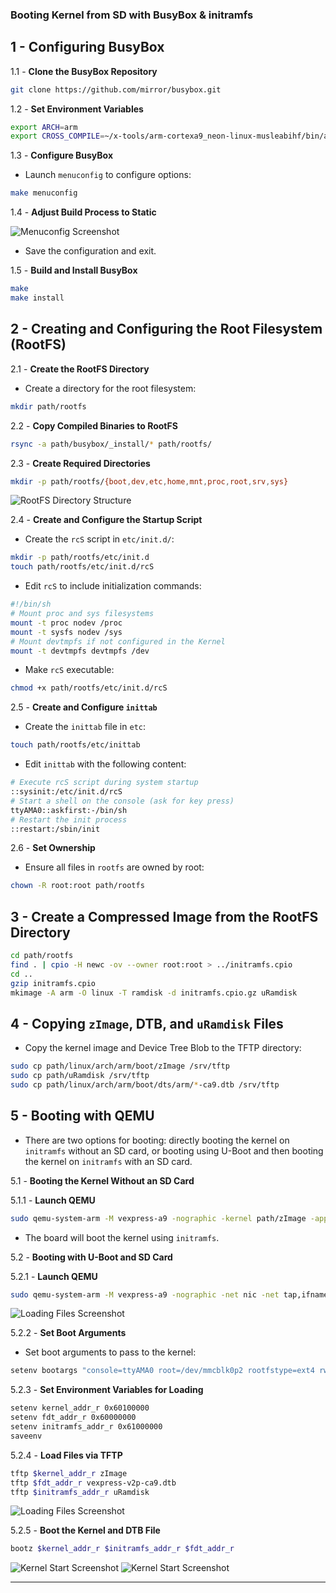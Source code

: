 
### Booting Kernel from SD with BusyBox & initramfs

## 1 - Configuring BusyBox

1.1 - **Clone the BusyBox Repository**

```bash
git clone https://github.com/mirror/busybox.git
```

1.2 - **Set Environment Variables**

```bash
export ARCH=arm
export CROSS_COMPILE=~/x-tools/arm-cortexa9_neon-linux-musleabihf/bin/arm-cortexa9_neon-linux-musleabihf-
```

1.3 - **Configure BusyBox**

- Launch `menuconfig` to configure options:

```bash
make menuconfig
```

1.4 - **Adjust Build Process to Static**

![Menuconfig Screenshot](https://github.com/Khedr05/ITI_Android_Automotive_Track/blob/main/04_Embedded_Linux/00_Tasks/04_bootingOnInitramfs/img/00_menuConfig.png) 

- Save the configuration and exit.

1.5 - **Build and Install BusyBox**

```bash
make
make install
```

## 2 - Creating and Configuring the Root Filesystem (RootFS)

2.1 - **Create the RootFS Directory**

- Create a directory for the root filesystem:

```bash
mkdir path/rootfs
```

2.2 - **Copy Compiled Binaries to RootFS**

```bash
rsync -a path/busybox/_install/* path/rootfs/
```

2.3 - **Create Required Directories**

```bash
mkdir -p path/rootfs/{boot,dev,etc,home,mnt,proc,root,srv,sys}
```

![RootFS Directory Structure](https://github.com/Khedr05/ITI_Android_Automotive_Track/blob/main/04_Embedded_Linux/00_Tasks/04_bootingOnInitramfs/img/01_rootfs.png)

2.4 - **Create and Configure the Startup Script**

- Create the `rcS` script in `etc/init.d/`:

```bash
mkdir -p path/rootfs/etc/init.d
touch path/rootfs/etc/init.d/rcS
```

- Edit `rcS` to include initialization commands:

```bash
#!/bin/sh
# Mount proc and sys filesystems
mount -t proc nodev /proc
mount -t sysfs nodev /sys
# Mount devtmpfs if not configured in the Kernel
mount -t devtmpfs devtmpfs /dev
```

- Make `rcS` executable:

```bash
chmod +x path/rootfs/etc/init.d/rcS
```

2.5 - **Create and Configure `inittab`**

- Create the `inittab` file in `etc`:

```bash
touch path/rootfs/etc/inittab
```

- Edit `inittab` with the following content:

```bash
# Execute rcS script during system startup
::sysinit:/etc/init.d/rcS
# Start a shell on the console (ask for key press)
ttyAMA0::askfirst:-/bin/sh
# Restart the init process
::restart:/sbin/init
```

2.6 - **Set Ownership**

- Ensure all files in `rootfs` are owned by root:

```bash
chown -R root:root path/rootfs
```

## 3 - Create a Compressed Image from the RootFS Directory

```bash
cd path/rootfs
find . | cpio -H newc -ov --owner root:root > ../initramfs.cpio
cd ..
gzip initramfs.cpio
mkimage -A arm -O linux -T ramdisk -d initramfs.cpio.gz uRamdisk
```

## 4 - Copying `zImage`, DTB, and `uRamdisk` Files

- Copy the kernel image and Device Tree Blob to the TFTP directory:

```bash
sudo cp path/linux/arch/arm/boot/zImage /srv/tftp
sudo cp path/uRamdisk /srv/tftp
sudo cp path/linux/arch/arm/boot/dts/arm/*-ca9.dtb /srv/tftp
```

## 5 - Booting with QEMU

- There are two options for booting: directly booting the kernel on `initramfs` without an SD card, or booting using U-Boot and then booting the kernel on `initramfs` with an SD card.

5.1 - **Booting the Kernel Without an SD Card**

5.1.1 - **Launch QEMU**

```bash
sudo qemu-system-arm -M vexpress-a9 -nographic -kernel path/zImage -append "console=ttyAMA0 rdinit=/bin/sh" -dtb path/vexpress-v2p-ca9.dtb -initrd path/initramfs.cpio.gz
```

- The board will boot the kernel using `initramfs`.

5.2 - **Booting with U-Boot and SD Card**

5.2.1 - **Launch QEMU**

```bash
sudo qemu-system-arm -M vexpress-a9 -nographic -net nic -net tap,ifname=tap0,script=path/myNetwork -kernel path/u-boot -sd path/sd.img
```

![Loading Files Screenshot](https://github.com/Khedr05/ITI_Android_Automotive_Track/blob/main/04_Embedded_Linux/00_Tasks/04_bootingOnInitramfs/img/02_kernelOnInitramfs.png)

5.2.2 - **Set Boot Arguments**

- Set boot arguments to pass to the kernel:

```bash
setenv bootargs "console=ttyAMA0 root=/dev/mmcblk0p2 rootfstype=ext4 rw rootwait init=/sbin/init"
```

5.2.3 - **Set Environment Variables for Loading**

```bash
setenv kernel_addr_r 0x60100000
setenv fdt_addr_r 0x60000000
setenv initramfs_addr_r 0x61000000
saveenv
```

5.2.4 - **Load Files via TFTP**

```bash
tftp $kernel_addr_r zImage
tftp $fdt_addr_r vexpress-v2p-ca9.dtb
tftp $initramfs_addr_r uRamdisk
```

![Loading Files Screenshot](https://github.com/Khedr05/ITI_Android_Automotive_Track/blob/main/04_Embedded_Linux/00_Tasks/04_bootingOnInitramfs/img/03_loadFiles.png)

5.2.5 - **Boot the Kernel and DTB File**

```bash
bootz $kernel_addr_r $initramfs_addr_r $fdt_addr_r
```

![Kernel Start Screenshot](https://github.com/Khedr05/ITI_Android_Automotive_Track/blob/main/04_Embedded_Linux/00_Tasks/04_bootingOnInitramfs/img/04_initRam.png)
![Kernel Start Screenshot](https://github.com/Khedr05/ITI_Android_Automotive_Track/blob/main/04_Embedded_Linux/00_Tasks/04_bootingOnInitramfs/img/05_KernelOnInitramfsSd.png)

---
